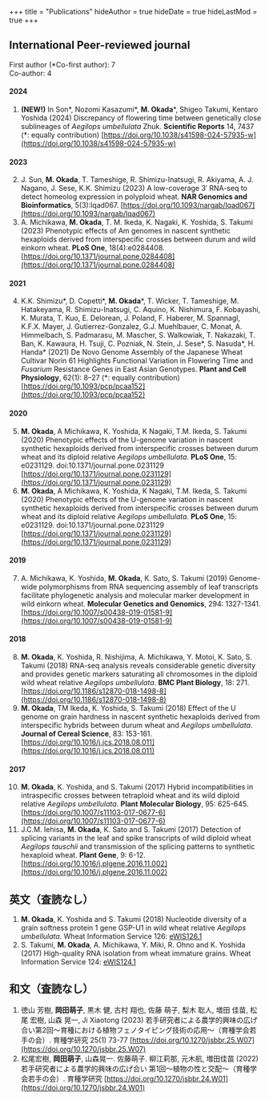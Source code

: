 +++
title = "Publications"
hideAuthor = true
hideDate = true
hideLastMod = true
+++

## International Peer-reviewed journal

First author (*Co-first author): 7  
Co-author: 4  

#### 2024

1. **(NEW!)** In Son\*, Nozomi Kasazumi\*, **M. Okada**\*, Shigeo Takumi, Kentaro Yoshida (2024) Discrepancy of flowering time between genetically close sublineages of *Aegilops umbellulata* Zhuk. **Scientific Reports** 14, 7437 (*: equally contribution) [https://doi.org/10.1038/s41598-024-57935-w](https://doi.org/10.1038/s41598-024-57935-w)

#### 2023

2. J. Sun, **M. Okada**, T. Tameshige, R. Shimizu-Inatsugi, R. Akiyama, A. J. Nagano, J. Sese, K.K. Shimizu (2023) A low-coverage 3′ RNA-seq to detect homeolog expression in polyploid wheat. **NAR Genomics and Bioinformatics**, 5(3):lqad067. [https://doi.org/10.1093/nargab/lqad067](https://doi.org/10.1093/nargab/lqad067)
3. A. Michikawa, **M. Okada**, T. M. Ikeda, K. Nagaki, K. Yoshida, S. Takumi (2023) Phenotypic effects of Am genomes in nascent synthetic hexaploids derived from interspecific crosses between durum and wild einkorn wheat. **PLoS One**, 18(4):e0284408. [https://doi.org/10.1371/journal.pone.0284408](https://doi.org/10.1371/journal.pone.0284408) 

#### 2021

4. K.K. Shimizu\*, D. Copetti\*, **M. Okada**\*, T. Wicker, T. Tameshige, M. Hatakeyama, R. Shimizu-Inatsugi, C. Aquino, K. Nishimura, F. Kobayashi, K. Murata, T. Kuo, E. Delorean, J. Poland, F. Haberer, M. Spannagl, K.F.X. Mayer, J. Gutierrez-Gonzalez, G.J. Muehlbauer, C. Monat, A. Himmelbach, S. Padmarasu, M. Mascher, S. Walkowiak, T. Nakazaki, T. Ban, K. Kawaura, H. Tsuji, C. Pozniak, N. Stein, J. Sese*, S. Nasuda*, H. Handa* (2021) De Novo Genome Assembly of the Japanese Wheat Cultivar Norin 61 Highlights Functional Variation in Flowering Time and *Fusarium* Resistance Genes in East Asian Genotypes. **Plant and Cell Physiology**, 62(1): 8–27 (\*: equally contribution) [https://doi.org/10.1093/pcp/pcaa152](https://doi.org/10.1093/pcp/pcaa152)  

#### 2020

5. **M. Okada**, A Michikawa, K. Yoshida, K Nagaki, T.M. Ikeda, S. Takumi (2020) Phenotypic effects of the U-genome variation in nascent synthetic hexaploids derived from interspecific crosses between durum wheat and its diploid relative *Aegilops umbellulata*. **PLoS One**, 15: e0231129. doi:10.1371/journal.pone.0231129 [https://doi.org/10.1371/journal.pone.0231129](https://doi.org/10.1371/journal.pone.0231129)
6. **M. Okada**, A Michikawa, K. Yoshida, K Nagaki, T.M. Ikeda, S. Takumi (2020) Phenotypic effects of the U-genome variation in nascent synthetic hexaploids derived from interspecific crosses between durum wheat and its diploid relative *Aegilops umbellulata*. **PLoS One**, 15: e0231129. doi:10.1371/journal.pone.0231129 [https://doi.org/10.1371/journal.pone.0231129](https://doi.org/10.1371/journal.pone.0231129)  

#### 2019

7. A. Michikawa, K. Yoshida, **M. Okada**, K. Sato, S. Takumi (2019) Genome-wide polymorphisms from RNA sequencing assembly of leaf transcripts facilitate phylogenetic analysis and molecular marker development in wild einkorn wheat. **Molecular Genetics and Genomics**, 294: 1327-1341. [https://doi.org/10.1007/s00438-019-01581-9](https://doi.org/10.1007/s00438-019-01581-9)

#### 2018

8. **M. Okada**, K. Yoshida, R. Nishijima, A. Michikawa, Y. Motoi, K. Sato, S. Takumi (2018) RNA-seq analysis reveals considerable genetic diversity and provides genetic markers saturating all chromosomes in the diploid wild wheat relative *Aegilops umbellulata*. **BMC Plant Biology**, 18: 271. [https://doi.org/10.1186/s12870-018-1498-8](https://doi.org/10.1186/s12870-018-1498-8)  
9. **M. Okada**, TM Ikeda, K. Yoshida, S. Takumi (2018) Effect of the U genome on grain hardness in nascent synthetic hexaploids derived from interspecific hybrids between durum wheat and *Aegilops umbellulata*. **Journal of Cereal Science**, 83: 153-161. [https://doi.org/10.1016/j.jcs.2018.08.011](https://doi.org/10.1016/j.jcs.2018.08.011)  

#### 2017

10. **M. Okada**, K. Yoshida, and S. Takumi (2017) Hybrid incompatibilities in intraspecific crosses between tetraploid wheat and its wild diploid relative *Aegilops umbellulata*. **Plant Molecular Biology**, 95: 625-645. [https://doi.org/10.1007/s11103-017-0677-6](https://doi.org/10.1007/s11103-017-0677-6) 
11. J.C.M. Iehisa, **M. Okada**, K. Sato and S. Takumi (2017) Detection of splicing variants in the leaf and spike transcripts of wild diploid wheat *Aegilops tauschii* and transmission of the splicing patterns to synthetic hexaploid wheat. **Plant Gene**, 9: 6-12.   
  [https://doi.org/10.1016/j.plgene.2016.11.002](https://doi.org/10.1016/j.plgene.2016.11.002)  

## 英文（査読なし）

1. **M. Okada**, K. Yoshida and S. Takumi (2018) Nucleotide diversity of a grain softness protein 1 gene GSP-U1 in wild wheat relative *Aegilops umbellulata*. Wheat Information Service 126: [eWIS126.1](https://shigen.nig.ac.jp/ewis/article/html/202/article.pdf)  
2. S. Takumi, **M. Okada**, A. Michikawa, Y. Miki, R. Ohno and K. Yoshida (2017) High-quality RNA isolation from wheat immature grains. Wheat Information Service 124: [eWIS124.1](https://shigen.nig.ac.jp/ewis/article/html/195/article.pdf)

## 和文（査読なし）

1. 徳山 芳樹, **岡田萌子**, 黒木 健, 古村 翔也, 佐藤 萌子, 梨木 聡人, 増田 佳苗, 松尾 宏樹, 山森 晃一, Ji Xiaotong (2023) 若手研究者による農学的興味の広げ合い第2回～育種における植物フェノタイピング技術の応用～（育種学会若手の会）. 育種学研究 25(1) 73-77 [https://doi.org/10.1270/jsbbr.25.W07](https://doi.org/10.1270/jsbbr.25.W07)
2. 松尾宏樹, **岡田萌子**, 山森晃一. 佐藤萌子. 柳江莉那, 元木航, 増田佳苗 (2022) 若手研究者による農学的興味の広げ合い 第1回～植物の性と交配～（育種学会若手の会）. 育種学研究  [https://doi.org/10.1270/jsbbr.24.W01](https://doi.org/10.1270/jsbbr.24.W01)
